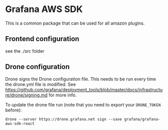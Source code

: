 # Grafana AWS SDK

This is a common package that can be used for all amazon plugins.

## Frontend configuration

see the ./src folder

## Drone configuration

Drone signs the Drone configuration file. This needs to be run every time the drone.yml file is modified. See https://github.com/grafana/deployment_tools/blob/master/docs/infrastructure/drone/signing.md for more info.

To update the drone file run (note that you need to export your `DRONE_TOKEN` before):

```
drone --server https://drone.grafana.net sign --save grafana/grafana-aws-sdk-react
```
